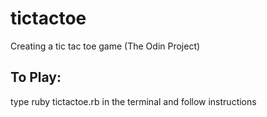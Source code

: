 # tictactoe

Creating a tic tac toe game (The Odin Project)

## To Play:

type ruby tictactoe.rb in the terminal and follow instructions